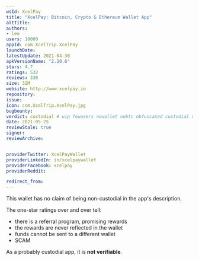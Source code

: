 ```yaml
---
wsId: XcelPay
title: "XcelPay: Bitcoin, Crypto & Ethereum Wallet App"
altTitle: 
authors:
- leo
users: 10000
appId: com.XcelTrip.XcelPay
launchDate: 
latestUpdate: 2021-04-30
apkVersionName: "2.20.6"
stars: 4.7
ratings: 532
reviews: 330
size: 32M
website: http://www.xcelpay.io
repository: 
issue: 
icon: com.XcelTrip.XcelPay.jpg
bugbounty: 
verdict: custodial # wip fewusers nowallet nobtc obfuscated custodial nosource nonverifiable reproducible bounty defunct
date: 2021-05-25
reviewStale: true
signer: 
reviewArchive:


providerTwitter: XcelPayWallet
providerLinkedIn: in/xcelpaywallet
providerFacebook: xcelpay
providerReddit: 

redirect_from:
---
```



This wallet has no claim of being non-custodial in the app's description.

The one-star ratings over and over tell:

* there is a referral program, promising rewards
* the rewards are never reflected in the wallet
* funds cannot be sent to a different wallet
* SCAM

As a probably custodial app, it is **not verifiable**.
